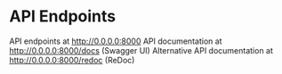 # API Endpoints

API endpoints at http://0.0.0.0:8000
API documentation at http://0.0.0.0:8000/docs (Swagger UI)
Alternative API documentation at http://0.0.0.0:8000/redoc (ReDoc)
